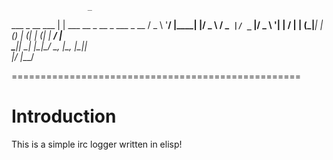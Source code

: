                      _                             
   ___ _ __ ___     | | ___   __ _  __ _  ___ _ __ 
  / _ \ '__/ __|____| |/ _ \ / _` |/ _` |/ _ \ '__|
 |  __/ | | (_|_____| | (_) | (_| | (_| |  __/ |   
  \___|_|  \___|    |_|\___/ \__, |\__, |\___|_|   
                             |___/ |___/           

==================================================

Introduction
============

This is a simple irc logger written in elisp!
